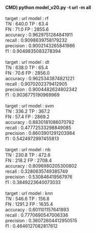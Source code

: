 <b>CMD) python model_v20.py -t url -m all</b>
<br><br>
target :         url    model :          rf<br>
TN :    640.0   TP :    63.4<br>
FN :    71.0    FP :    2855.6<br>
accuracy :       0.9629751284841911<br>
recall :         0.9098639758179232<br>
precision :      0.9002143265841986<br>
f1 :             0.9049835083278394<br>
<br>
target :         url    model :          dt<br>
TN :    638.0   TP :    65.4<br>
FN :    70.6    FP :    2856.0<br>
accuracy :       0.9625343874821221<br>
recall :         0.9070202379412905<br>
precision :      0.9004482624802342<br>
f1 :             0.9036775190969969<br>
<br>
target :         url    model :          svm<br>
TN :    336.2   TP :    367.2<br>
FN :    57.4    FP :    2869.2<br>
accuracy :       0.8830181086070782<br>
recall :         0.47772533298849085<br>
precision :      0.8603901291203984<br>
f1 :             0.5424972997455813<br>
<br>
target :         url    model :          nb<br>
TN :    230.8   TP :    472.6<br>
FN :    218.2   FP :    2708.4<br>
accuracy :       0.8096980205300802<br>
recall :         0.3280635749385749<br>
precision :      0.530846419567976<br>
f1 :             0.3849223640073033<br>
<br>
target :         url    model :          knn<br>
TN :    546.6   TP :    156.8<br>
FN :    1291.2  FP :    1635.4<br>
accuracy :       0.601101157641893<br>
recall :         0.7770690547006336<br>
precision :      0.36072604412950515<br>
f1 :             0.4646127082817612<br>
